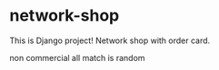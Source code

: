 # network-shop
This is Django project! Network shop with order card.

non commercial 
all match  is random
